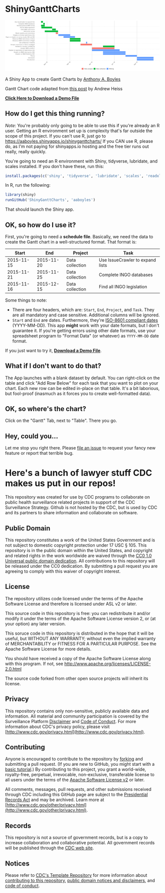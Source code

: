 # ShinyGanttCharts

![Example Gantt Chart](https://raw.githubusercontent.com/AABoyles/ShinyGanttCharts/master/download.png "Example Gantt Chart")

A Shiny App to create Gantt Charts by [Anthony A. Boyles](http://anthony.boyles.cc)

Gantt Chart code adapted from [this post](https://stats.andrewheiss.com/misc/gantt.html) by Andrew Heiss

**[Click Here to Download a Demo File](https://github.com/aaboyles/ShinyGanttCharts/blob/master/demo.csv)**

## How do I get this thing running?

*Note*: You're probably only going to be able to use this if you're already an R user. Getting an R environment set up is complexity that's far outside the scope of this project. If you can't use R, just go to https://aaboyles.shinyapps.io/shinyganttcharts/ If you CAN use R, please do, as I'm not paying for shinyapps.io hosting and the free tier runs out really, really quickly.

You're going to need an R environment with Shiny, tidyverse, lubridate, and scales installed. If you don't have these, run this:

```r
install.packages(c('shiny', 'tidyverse', 'lubridate', 'scales', 'readxl', 'rhandsontable'))
```

In R, run the following:

```r
library(shiny)
runGitHub('ShinyGanttCharts', 'aaboyles')
```

That should launch the Shiny app.

## OK, so how do I use it?

First, you're going to need a **schedule file**. Basically, we need the data to create the Gantt chart in a well-structured format. That format is:

|Start|End|Project|Task|
| --- | - | ----- | -- |
|2015-11-15|2015-11-20|Data collection|Use IssueCrawler to expand lists|
|2015-11-21|2015-11-25|Data collection|Complete INGO databases|
|2015-11-16|2015-12-15|Data collection|Find all INGO legislation|

Some things to note:
* There are four headers, which are: `Start`, `End`, `Project`, and `Task`. They are all mandatory and case sensitive. Additional columns will be ignored.
* `Start` and `End` are dates. Furthermore, they're [ISO-8601 compliant dates](https://en.wikipedia.org/wiki/ISO_8601) (YYYY-MM-DD). This app **might** work with your date formats, but I don't guarantee it. If you're getting errors using other date formats, use your spreadsheet program to "Format Data" (or whatever) as `YYYY-MM-DD` date format.

If you just want to try it, **[Download a Demo File](https://github.com/aaboyles/ShinyGanttCharts/blob/master/demo.csv)**.

## What if I don't want to do that?

The App launches with a blank dataset by default. You can right-click on the table and click "Add Row Below" for each task that you want to plot on your chart. Each new row can be edited in-place on that table. It's a bit laborious, but fool-proof (inasmuch as it forces you to create well-formatted data).

## OK, so where's the chart?

Click on the "Gantt" Tab, next to "Table". There you go.

## Hey, could you...

Let me stop you right there. Please [file an issue](https://github.com/AABoyles/ShinyGanttCharts/issues/new) to request your fancy new feature or report that terrible bug.

# Here's a bunch of lawyer stuff CDC makes us put in our repos!

This repository was created for use by CDC programs to collaborate on public health surveillance related projects in support of the CDC Surveillance Strategy.  Github is not hosted by the CDC, but is used by CDC and its partners to share information and collaborate on software.

## Public Domain
This repository constitutes a work of the United States Government and is not
subject to domestic copyright protection under 17 USC § 105. This repository is in
the public domain within the United States, and copyright and related rights in
the work worldwide are waived through the [CC0 1.0 Universal public domain dedication](https://creativecommons.org/publicdomain/zero/1.0/).
All contributions to this repository will be released under the CC0 dedication. By
submitting a pull request you are agreeing to comply with this waiver of
copyright interest.

## License
The repository utilizes code licensed under the terms of the Apache Software
License and therefore is licensed under ASL v2 or later.

This source code in this repository is free: you can redistribute it and/or modify it under
the terms of the Apache Software License version 2, or (at your option) any
later version.

This soruce code in this repository is distributed in the hope that it will be useful, but WITHOUT ANY
WARRANTY; without even the implied warranty of MERCHANTABILITY or FITNESS FOR A
PARTICULAR PURPOSE. See the Apache Software License for more details.

You should have received a copy of the Apache Software License along with this
program. If not, see http://www.apache.org/licenses/LICENSE-2.0.html

The source code forked from other open source projects will inherit its license.


## Privacy
This repository contains only non-sensitive, publicly available data and
information. All material and community participation is covered by the
Surveillance Platform [Disclaimer](https://github.com/CDCgov/template/blob/master/DISCLAIMER.md)
and [Code of Conduct](https://github.com/CDCgov/template/blob/master/code-of-conduct.md).
For more information about CDC's privacy policy, please visit [http://www.cdc.gov/privacy.html](http://www.cdc.gov/privacy.html).

## Contributing
Anyone is encouraged to contribute to the repository by [forking](https://help.github.com/articles/fork-a-repo)
and submitting a pull request. (If you are new to GitHub, you might start with a
[basic tutorial](https://help.github.com/articles/set-up-git).) By contributing
to this project, you grant a world-wide, royalty-free, perpetual, irrevocable,
non-exclusive, transferable license to all users under the terms of the
[Apache Software License v2](http://www.apache.org/licenses/LICENSE-2.0.html) or
later.

All comments, messages, pull requests, and other submissions received through
CDC including this GitHub page are subject to the [Presidential Records Act](http://www.archives.gov/about/laws/presidential-records.html)
and may be archived. Learn more at [http://www.cdc.gov/other/privacy.html](http://www.cdc.gov/other/privacy.html).

## Records
This repository is not a source of government records, but is a copy to increase
collaboration and collaborative potential. All government records will be
published through the [CDC web site](http://www.cdc.gov).

## Notices
Please refer to [CDC's Template Repository](https://github.com/CDCgov/template)
for more information about [contributing to this repository](https://github.com/CDCgov/template/blob/master/CONTRIBUTING.md),
[public domain notices and disclaimers](https://github.com/CDCgov/template/blob/master/DISCLAIMER.md),
and [code of conduct](https://github.com/CDCgov/template/blob/master/code-of-conduct.md).
